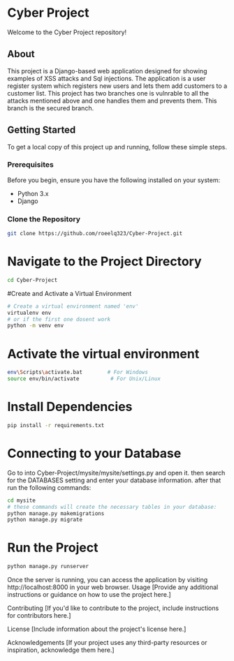 # Cyber Project

Welcome to the Cyber Project repository!

## About

This project is a Django-based web application designed for showing examples of XSS attacks and Sql injections.
The application is a user register system which registers new users and lets them add customers to a customer list. 
This project has two branches one is vulnrable to all the attacks mentioned above and one handles them and prevents them.
This branch is the secured branch.
## Getting Started

To get a local copy of this project up and running, follow these simple steps.

### Prerequisites

Before you begin, ensure you have the following installed on your system:

- Python 3.x
- Django

### Clone the Repository

```bash
git clone https://github.com/roeelq323/Cyber-Project.git
```

# Navigate to the Project Directory
```bash
cd Cyber-Project
```
#Create and Activate a Virtual Environment
```bash
# Create a virtual environment named 'env'
virtualenv env
# or if the first one dosent work
python -m venv env
```
# Activate the virtual environment
```bash
env\Scripts\activate.bat        # For Windows
source env/bin/activate          # For Unix/Linux
```
# Install Dependencies
```bash
pip install -r requirements.txt
```
# Connecting to your Database
Go to into Cyber-Project/mysite/mysite/settings.py and open it.
then search for the DATABASES setting and enter your database information.
after that run the following commands:
```bash
cd mysite
# these commands will create the necessary tables in your database:
python manage.py makemigrations
python manage.py migrate
```
# Run the Project
```bash
python manage.py runserver
```
Once the server is running, you can access the application by visiting http://localhost:8000 in your web browser.
Usage
[Provide any additional instructions or guidance on how to use the project here.]

Contributing
[If you'd like to contribute to the project, include instructions for contributors here.]

License
[Include information about the project's license here.]

Acknowledgements
[If your project uses any third-party resources or inspiration, acknowledge them here.]


